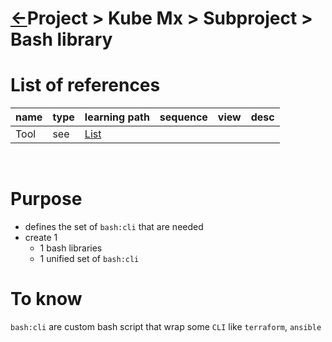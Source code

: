 <head><link rel="stylesheet" href="../../../../md.css"/><script src="../../../md.js"></script></head>

[//]: #(Reference)
[Repo_Readme]:    ../list/subproject_list.md


[Tool_List]:      ../list/tool_list.md

# [&larr;][Repo_Readme]Project > Kube Mx > Subproject > Bash library
# List of references
|name|type|learning path|sequence|view|desc|
|-|-|-|-|-|-|
|Tool|see|[List][Tool_List]|
<br>

# Purpose
- defines the set of `bash:cli`  that  are needed
- create 1 
  - 1 bash libraries
  - 1 unified  set of  `bash:cli`

# To know
`bash:cli`  are custom bash script that wrap some  `CLI`  like `terraform`, `ansible`